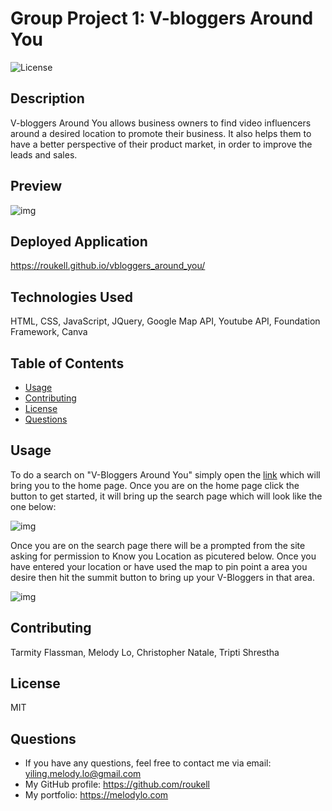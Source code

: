 # Group Project 1: V-bloggers Around You
 ![License](https://img.shields.io/github/license/roukell/vbloggers_around_you)

## Description 

V-bloggers Around You allows business owners to find video influencers around a desired location to promote their business. It also helps them to have a better perspective of their product market, in order to improve the leads and sales. 

## Preview
![img](./images/landingPage.png)

## Deployed Application
https://roukell.github.io/vbloggers_around_you/

## Technologies Used
HTML, CSS, JavaScript, JQuery, Google Map API, Youtube API, Foundation Framework, Canva

## Table of Contents
* [Usage](#Usage)
* [Contributing](#Contributing)
* [License](#License)
* [Questions](#Questions)

## Usage 

To do a search on "V-Bloggers Around You" simply open the [link](https://roukell.github.io/vbloggers_around_you/) which will bring you to the home page.
Once you are on the home page click the button to get started, it will bring up the search page which will look like the one below:

![img](./images/contentPage.png)


Once you are on the search page there will be a prompted from the site asking for permission to Know you Location as picutered below. 
Once you have entered your location or have used the map to pin point a area you desire then hit the summit button to bring up your V-Bloggers in that area.

![img](./images/loadedVideos.png)

## Contributing
Tarmity Flassman, Melody Lo, Christopher Natale, Tripti Shrestha

## License
MIT

## Questions
  * If you have any questions, feel free to contact me via email: yiling.melody.lo@gmail.com
  * My GitHub profile: https://github.com/roukell
  * My portfolio: https://melodylo.com